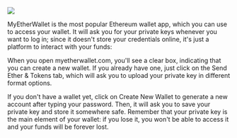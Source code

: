 ![](https://github.com/fenago/katacoda-scenarios/raw/master/mastering-ethereum/ethereum-wallet/steps/2/account.JPG)


MyEtherWallet is the most popular Ethereum wallet app, which you can use to access your wallet. It will ask you for your private keys whenever you want to log in; since it doesn't store your credentials online, it's just a platform to interact with your funds:


When you open myetherwallet.com, you'll see a clear box, indicating that you can create a new wallet. If you already have one, just click on the Send Ether & Tokens tab, which will ask you to upload your private key in different format options. 

If you don't have a wallet yet, click on Create New Wallet to generate a new account after typing your password. Then, it will ask you to save your private key and store it somewhere safe. Remember that your private key is the main element of your wallet: if you lose it, you won't be able to access it and your funds will be forever lost.